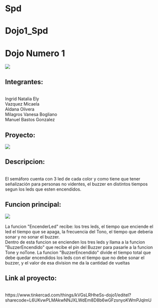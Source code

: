 # Spd
# Dojo1_Spd
<h1> Dojo Numero 1</h1>
<img src="./img/tinkercat.png" ><br>
 <h2>Integrantes:</h2>
  <br>Ingrid Natalia Ely
  <br>Vazquez Micaela
  <br>Aldana Olivera
  <br>Milagros Vanesa Bogliano
  <br>Manuel Bastos Gonzalez
  <h2> Proyecto:</h2>
  <img src="./img/arduino.png" ><br>
 <h2> Descripcion:</h2>
<br>El semáforo cuenta con 3 led de cada color y como tiene que tener señalización para personas no videntes, el buzzer en distintos tiempos segun los leds que esten encendidos.
<h2> Funcion principal:</h2>
<img src="./img/codigo.png" ><br>
<br> La funcion "EncenderLed" recibe: los tres leds, el tiempo que enciende el led el tiempo que se apaga, la frecuencia del Tono, el tiempo que deberia sonar y no sonar el buzzer.
<br> Dentro de esta funcion se encienden los tres leds y llama a la funcion "BuzzerEncendido" que recibe el pin del Buzzer para pasarle a la funcion Tone y noTone.
La funcion "BuzzerEncendido" divide el tiempo total que debe quedar encendidos los leds con el tiempo que no debe sonar el buzzer, y el valor de esa division me da la cantidad de vueltas 
<h2> Link al proyecto:</h2>
<br>https://www.tinkercad.com/things/kVGsLRHheSs-dojo1/editel?sharecode=L6UKvwPLMAkwNNJXLWdEm8D8b6wGFzsnyoKWmPJqlmU
